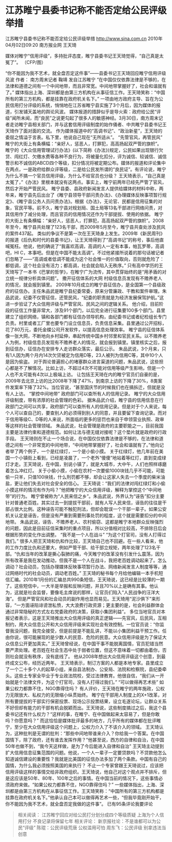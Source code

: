 # 江苏睢宁县委书记称不能否定给公民评级举措

江苏睢宁县委书记称不能否定给公民评级举措
http://www.sina.com.cn  2010年04月02日09:20   南方报业网
王天琦

媒体对睢宁“信用评级”，多持批评态度，睢宁县委书记王天琦觉得，“自己真是太冤了”。 （CFP/图）

“你不能因为我不艺术，就全盘否定这件事”——县委书记王天琦回应睢宁信用评级风波
作者： 南方周末记者 鞠靖 发自江苏睢宁
“在中国仅仅依靠法律是不够的，在法律和道德之间有一个中间地带，而且非常宽。中间地带掌握好了，社会和谐就有了。”
媒体指出上海、深圳都是由第三方机构在从事征信工作。王天琦笑称：“中国所有的第三方机构，都是挂靠在政府机关名下。”
一项由地方政府主导、旨在为公民信用打分评级的系统，悄悄地在江苏省睢宁县实施了3个月后，因为媒体的报道，引发铺天盖地的舆论风波。
媒体报道的措辞似乎是导火索：政府给公民“评级”闻所未闻，而“良民”之说更勾起了很多人的敏感神经。3月30日，南方周末记者走访睢宁县相关部门，并与这套信用评级制度的始作俑者、中共睢宁县委书记王天琦作了面对面的交流。
作为媒体报道中的“高调书记”、“政治新星”，王天琦的委屈之情溢于言表。私下里，他说自己现在“无所适从”。
“先管官风，再管民风”
睢宁的大街上有条横幅：“亲好人，惩恶人，打罪犯，高高扬起双严管的旗帜”。
睢宁的《大众信用管理试行办法》(以下简称《办法》)规定，公民如果出现银行欠贷、闯红灯、欠缴水费等各种不良行为，将被量化扣分，评为诚信、较诚信、诚信警示和不诚信的ABCD四个等级，扣分情况将被定期公布。媒体的报道和评论集中在两点，一是政府给群众评等级，二是给公民发所谓的“良民证”。有评论说，睢宁为什么不搞一个官员信用评级，为什么不给官员也分级？
王天琦表示，“自己真是太冤了，”《办法》里根本就没有这两点。事实上，睢宁前两年已经先严管了官风，然后才开始严管民风。
睢宁县委、县政府新闻发言人提供给媒体的材料中称，两年来，睢宁县先后出台了《睢宁县领导干部问责办法》、《办理媒体反映事项暂行规定》、《睢宁县公务人员问责办法》。根据《办法》，无论官、民都是信用征集的对象，官民平等。前不久，睢宁县对规划局、国土局等13名干部进行网络问责，对其信用作了减分处理，而且官员的信用情况还作为干部提拔、使用的依据。
睢宁的大街上有条横幅：“亲好人，惩恶人，打罪犯，高高扬起双严管的旗帜”。2008年至今，睢宁县共处理了123名干部，而2009年5月至今，睢宁县共查处涉及民风的案件437起。
类似的争议不是第一次在王天琦身上发生。2009年《新民周刊》的报道《后仇和时代的县委书记》，让王天琦得到了“高调书记”的称号，事后他直喊冤枉。他说，他的确说了“我喜欢高调，高调的人一定有本事，帕瓦罗蒂，高调吧，HI C，本事吧。但是在中国不能太高调”。不过他紧接所说着的那句话被记者们忽略了——“高调或者低调不能成为这个社会惟一的价值取向，否则就危险了：都低调，这个社会没有活力；都高调，社会就会陷入无秩序。”
只有高中学历的王天琦写了一本书《巴掌的哲学》，在睢宁广为流传，其中贯穿始终的是“用矛盾的对立统一规律分析具体问题”。
撒开征信体系的大网
村级信息员发现有不赡养老人的情况，就会报到镇里。
2009年10月成立的睢宁县征信办，是全国第一个县级政府的征信办。主任朱品武是睢宁县纪委常委，原来分管廉政、干教和案件审理。朱品武说，纪委不仅管征信，还管民风，“纪委的职责就是为经济发展保驾护航。”这进一步验证了大众信用评级与严管官风、民风之间的逻辑关系。
他介绍，目前阶段的征信工作量非常大，涉及91个部门，以后完全进行征集要100多个部门。县里建立了组织网络，镇和各部门都有征信办领导机构，由纪委书记或者纪检组长专门负责。村里或者工厂里也要专门设立信息员，负责信息采集。县里通过公开招标，花了80万元，委托金蝶公司开发软件，以提高信息处理效率。
睢宁县的征信体系像一张大网，不断地向乡村延伸，串起传统中国乡村邻里和官民关系。以不赡养老人为例，村级信息员发现有不赡养老人的情况，就会报到镇里。镇里核实之后，报到征信办，征信办在安排专人走访群众落实，最后公示。
朱品武说，3个月来，只有1人因为两个月内14次欠贷被定为信用D等，23人被列为信用C等，其中10个人是因为偷盗。
对于舆论普遍担心的堵塞群众进言渠道的问题，朱品武说，这些担心都是不了解情况。比如上访，不超过4次不可能对信用等级产生影响，但是一个人也不太可能有4次以上极端上访。
让包括王天琦在内的睢宁官员们自豪的是，2009年去北京上访的比2008年下降了47%，到南京上访的下降了30%，8类案件发案率下降了32%。当位官说，“甚至国庆节的时候我们也在搞拆迁，但就是没有人上访。
“掌控中间地带”
政府部门可以查所有人的信用记录。
睢宁的大众信用评级制度，带有浓厚的社会管理的色彩。
据朱品武介绍，睢宁县的信用信息在行政部门之间可以共享，政府部门可以查所有人的信用记录。但是对于个人来说，每个人可以查自己的，要查别人的必须得到别人的同意，并且要留下查询记录。而对于信用等级C、D等的人来说，所面临的更多的惩罚也来自于申领营业执照、政审等这样的社会管理领域。
朱品武说，社会管理是政府的主要职能之一，目前我国主要是法律约束和道德规范。如何让法与德无缝对接呢？这个垫片就是政府的行政手段。
王天琦则在不止一个场合说，在中国仅仅依靠法律是不够的，在法律和道德之间有一个非常宽的中间地带，“中间地带掌握好了，社会和谐就有了。”他向记者举了两个例子，一个是红绿灯，一个是小偷小摸。
关于红绿灯，他几年前在美国一个小镇街上看到，已经是凌晨了，一个老外“傻傻”地站着等红灯，直到变成绿灯才走。王天琦说，在中国，别说小镇了，就是大城市，大中午，人们也照样琢磨着怎么冲红灯。
关于小偷小摸，小偷在农村一次要偷1000块钱几乎不可能，可能偷一只羊，只值100块钱，什么刑罚都不够，却会让这家人失去一个季度的柴米油盐，更让他们失去对社会安全的信心。
王天琦说：“我们的法律对闯红绿灯和小偷小摸这样的情况有作为吗？”他把睢宁的大众信用评级，解释为掌控这个“中间地带”的行为。
睢宁曾被称为“人民来信之乡”。朱品武说，外界认为“诬告”扣分主要针对普通老百姓。其实过去一到提拔干部前，就有人写人民来信，诬告的往往是干部占很大比例。这种诬告可能不触犯刑法，但却会耽误一个干部一辈子。如果公安机关认定是诬告，但是没有严重到需要刑事处罚的程度，这个就是需要扣分的中间地带。
朱品武说，诬告、不赡养老人、农村偷窃、这都是睢宁本地群众反映强烈的问题，因此是目前征信采集时的重点项目，所以分值相对比较高，不排除日后会根据形势的变化作出调整。
“我不是一个人在战斗”
“为这个打官司，没有人打得过我们。”
很多人把王天琦和仇和作比较，王天琦自己也不回避。在一些人看来，他的工作力度比仇和还要大，例如严管干部、给干部立规矩，两年处理了123名干部。“仇和当年的改革是撕心裂肺的痛，今天睢宁的改革没有引发什么震荡，因为所有改革是我在发动推动，但我不是一个人在战斗，我把老百姓调动起来了。怎么调动？社会动员，包括办理媒体反映事项暂行办法、网络新闻发言人制度等等，通过网络时代的社会动员，调动老百姓。”
王天琦的秘书每个月给他编辑一本手机短信汇编。2010年1月份的汇编总共990条短信，王天琦说，这已经是比较薄的一期了。这些短信中，一大半是举报和反映问题，并且70%以上是确有其事。他认为，这就是社会监督，要像毛主席说的那样，让官员们陷入“人民战争的汪洋大海”。
但是严管官风和社会动员的副作用也显而易见。王天琦用“泥沙俱下”来形容，“一方面诬陷诽谤泄私愤，大大浪费行政资源；更主要的是，社会利益群体会通过非常隐秘的方式左右党委政府的决策，获取小集团利益”。
多位当地官员对本报记者表示，这是王天琦推出大众信用评级的真正逻辑——先官风，后民风，互相制约，用大众信息公开和大众信用评级来实现社会有效控制。一位官员说：“你监督我没问题，我完全接受，但是前提是不能乱讲，不能以小集团利益干预工作。任由你说，很可能展现的是少数人的民意、危险的民意。大众信用评级是为了保证大众信息公开更加真实。”
王天琦曾经说，在中国干事不能脱离国情，官员犯错当然要严肃处理。老百姓在社会生态中处于弱者位置，但这不意味着一切都由着你，否则社会就没有秩序，没有底线了。
他从2008年想出大众信用评级这个创意，到最终成文公布，经历近两年。
王天琦表示，制订方案的人都是本地专家。县里成立了一个二十多个人的起草小组，来自县法制办、公安局、法院和检察院，县纪委牵头。这些土专家全毕业于专业政法院校，受过法律教育。他很自信，“我们从一开始就是个法律文件，为这个打官司，没有人打得过我们。”
“可以做得再艺术些”
如果公权力都靠不住，NGO靠得住吗？
有人评价，王天琦在睢宁的两年施政，公权力无限放大、私权力的无限缩小纵贯始终。
睢宁在干部用人制度上的X+1改革，对所有要提拔的干部实行保密投票、现场公示投票结果，设立毛遂论坛，让群众关系不好但却有能力的干部有机会脱颖而出。王天琦说，这些制度搞过之后，我这个县委书记还有什么权力？“这样的事，在睢宁、在中国做起来太容易了，但是你敢吗？你愿意吗？”
而这恰恰是媒体批评最多的地方，几乎所有的媒体都在批评睢宁，至少在大众信用评级这个问题上，公权力介入了不该介入的领域。
王天琦认为，这种批判是无谓的批判：“那些中间地带谁来介入？你给我一个答案。在中国国情下，除了政府，还有谁去发挥作用？”他甚至说，西方的自律和自治，在中国50年也做不到，“我今天这样做，是为了今后能进入自律和自治”
王天琦主动提到扩大信用信息征集范围的问题。他说，一个人一辈子一定要贷款吗？不贷款他怎么知道诚信建设的重要性？我就是比美国的征信办法多加了两个条款。中国有自己的国情，为什么我必须按照美国的来执行？
不止一个专家曾跟王天琦说过，应该把信用评级这样的事情交给非政府组织。王天琦说，他自己对这个观点并不排斥，但是这应该是50年、80年、100年之后的事情。在中国当前的情况下，这些事情必须政府来做。“如果公权力都靠不住，NGO靠得住吗？”
一些媒体指出，上海、深圳都是由第三方机构在从事征信工作。王天琦笑称：“中国所有的第三方机构都是挂靠在政府机关名下。”他承认自己本可以做得再艺术一些，“但我毕竟刚开始干，你不能因为我不艺术，就全盘否定我做的这件事”。 
已有95条评论我要评论
> 相关阅读：
江苏睢宁回应对给公民打分划分成四个等级质疑
上海为个人信用打分 不良记录将保留七年
> 相关评论：
新京报社论：不是谁都可以为公民“评级”
陈琨：公民评级荒唐 公权滥用可怕
周东飞：公民评级 别拿违法当创意

